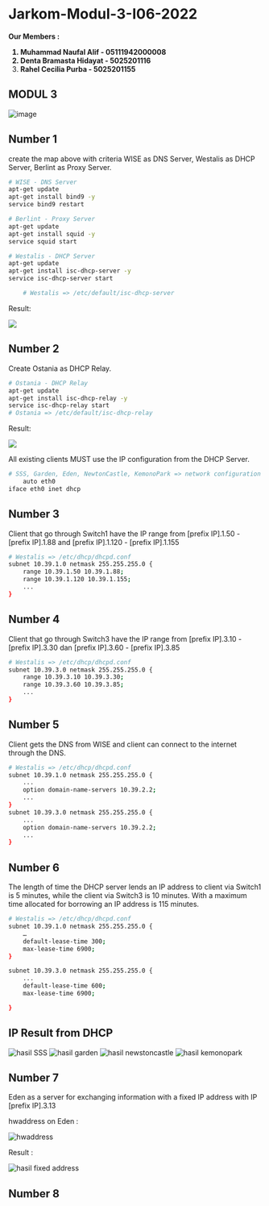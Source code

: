 # Jarkom-Modul-3-I06-2022
<strong> Our Members :
1. Muhammad Naufal Alif - 05111942000008
2. Denta Bramasta Hidayat - 5025201116
3. Rahel Cecilia Purba - 5025201155 </strong>

## MODUL 3

![image](https://user-images.githubusercontent.com/112471006/200609868-cd195895-08a0-4a88-a5a5-27ec329c4940.png)


## Number 1
create the map above with criteria WISE as DNS Server, Westalis as DHCP Server, Berlint as Proxy Server.

```bash
# WISE - DNS Server
apt-get update
apt-get install bind9 -y
service bind9 restart

# Berlint - Proxy Server
apt-get update
apt-get install squid -y
service squid start

# Westalis - DHCP Server
apt-get update
apt-get install isc-dhcp-server -y
service isc-dhcp-server start

	# Westalis => /etc/default/isc-dhcp-server
```
Result:

![](https://i.ibb.co/80LKSn0/Screenshot-2022-11-12-at-11-27-03.png)

## Number 2
Create Ostania as DHCP Relay.

```bash
# Ostania - DHCP Relay
apt-get update
apt-get install isc-dhcp-relay -y
service isc-dhcp-relay start
# Ostania => /etc/default/isc-dhcp-relay
```

Result:

![](https://i.ibb.co/Hgqt73p/Screenshot-2022-11-12-at-11-29-35.png)

All existing clients MUST use the IP configuration from the DHCP Server.

```bash
# SSS, Garden, Eden, NewtonCastle, KemonoPark => network configuration
	auto eth0
iface eth0 inet dhcp
```

## Number 3
Client that go through Switch1 have the IP range from [prefix IP].1.50 - [prefix IP].1.88 and [prefix IP].1.120 - [prefix IP].1.155

```bash
# Westalis => /etc/dhcp/dhcpd.conf
subnet 10.39.1.0 netmask 255.255.255.0 {
    range 10.39.1.50 10.39.1.88;
    range 10.39.1.120 10.39.1.155;
    ...
}
```

## Number 4
Client that go through Switch3 have the IP range from [prefix IP].3.10 - [prefix IP].3.30 dan [prefix IP].3.60 - [prefix IP].3.85

```bash
# Westalis => /etc/dhcp/dhcpd.conf
subnet 10.39.3.0 netmask 255.255.255.0 {
    range 10.39.3.10 10.39.3.30;
    range 10.39.3.60 10.39.3.85;
    ...
}
```

## Number 5
Client gets the DNS from WISE and client can connect to the internet through the DNS. 

```bash 
# Westalis => /etc/dhcp/dhcpd.conf
subnet 10.39.1.0 netmask 255.255.255.0 {
    ...
    option domain-name-servers 10.39.2.2;
    ...
}
subnet 10.39.3.0 netmask 255.255.255.0 {
    ...
    option domain-name-servers 10.39.2.2;
    ...
}
```

## Number 6
The length of time the DHCP server lends an IP address to client via Switch1 is 5 minutes, while the client via Switch3 is 10 minutes. With a maximum time allocated for borrowing an IP address is 115 minutes.

```bash
# Westalis => /etc/dhcp/dhcpd.conf
subnet 10.39.1.0 netmask 255.255.255.0 {
    …
    default-lease-time 300;
    max-lease-time 6900;
}

subnet 10.39.3.0 netmask 255.255.255.0 {
    ...
    default-lease-time 600;
    max-lease-time 6900;

}
```

## IP Result from DHCP
![hasil SSS](https://user-images.githubusercontent.com/73649094/201453684-211a8419-0041-44a8-bbbd-41d356997bf8.jpg)
![hasil garden](https://user-images.githubusercontent.com/73649094/201453687-91d635ad-8a41-4a82-aecf-aa2296732367.jpg)
![hasil newstoncastle](https://user-images.githubusercontent.com/73649094/201453693-5a9e742b-44e9-489b-9c23-f8ad3c797c00.jpg)
![hasil kemonopark](https://user-images.githubusercontent.com/73649094/201453698-a059c7a2-e5f9-478a-b90f-98787f3dff04.jpg)


## Number 7
Eden as a server for exchanging information with a fixed IP address with IP [prefix IP].3.13

hwaddress on Eden :

![hwaddress](https://user-images.githubusercontent.com/73649094/201453640-9f5001b7-abde-46f7-8967-bcfb60408c9c.jpg)


Result : 

![hasil fixed address](https://user-images.githubusercontent.com/73649094/201453600-46b66fa0-3954-49ef-81b9-f5f846e2a5bb.jpg)


## Number 8


